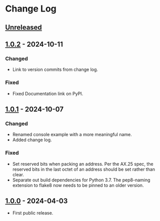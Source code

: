 # Change Log

## [Unreleased]

## [1.0.2] - 2024-10-11

### Changed

- Link to version commits from change log.

### Fixed

- Fixed Documentation link on PyPI.

## [1.0.1] - 2024-10-07

### Changed

- Renamed console example with a more meaningful name.
- Added change log.

### Fixed

- Set reserved bits when packing an address. Per the AX.25 spec, the reserved
  bits in the last octet of an address should be set rather than clear.
- Separate out build dependencies for Python 3.7. The pep8-naming extension
  to flake8 now needs to be pinned to an older version.

## [1.0.0] - 2024-04-03

- First public release.

[unreleased]: https://github.com/mfncooper/pyham_ax25/compare/v1.0.2...HEAD
[1.0.2]: https://github.com/mfncooper/pyham_ax25/compare/v1.0.1...v1.0.2
[1.0.1]: https://github.com/mfncooper/pyham_ax25/compare/v1.0.0...v1.0.1
[1.0.0]: https://github.com/mfncooper/pyham_ax25/releases/tag/v1.0.0
